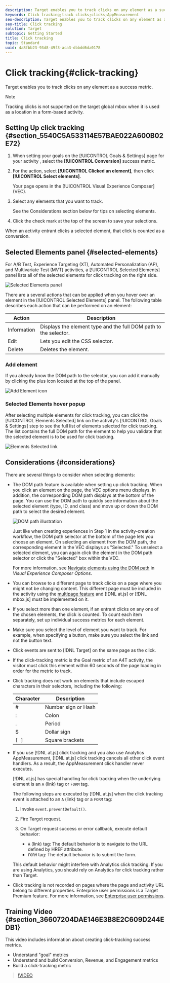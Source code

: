 ```yaml
---
description: Target enables you to track clicks on any element as a success metric.
keywords: Click tracking;track clicks;clicks;AppMeasurement
seo-description: Target enables you to track clicks on any element as a success metric.
seo-title: Click tracking
solution: Target
subtopic: Getting Started
title: Click tracking
topic: Standard
uuid: 4a8fbb23-93d8-49f3-aca3-dbbdd6da0178
---
```


# Click tracking{#click-tracking}

Target enables you to track clicks on any element as a success metric.

>[!NOTE]
>
>Tracking clicks is not supported on the target global mbox when it is used as a location in a form-based activity.

## Setting Up click tracking {#section_5540C5A533114E57BAE022A600B02E72}

1. When setting your goals on the [!UICONTROL Goals & Settings] page for your activity , select the **[!UICONTROL Conversion]** success metric. 
1. For the action, select **[!UICONTROL Clicked an element]**, then click **[!UICONTROL Select elements]**.

   Your page opens in the [!UICONTROL Visual Experience Composer] (VEC). 

1. Select any elements that you want to track.

   See the Considerations section below for tips on selecting elements. 

1. Click the check mark at the top of the screen to save your selections.

When an activity entrant clicks a selected element, that click is counted as a conversion.

## Selected Elements panel {#selected-elements}

For A/B Test, Experience Targeting (XT), Automated Personalization (AP), and Multivariate Test (MVT) activities, a [!UICONTROL Selected Elements] panel lists all of the selected elements for click tracking on the right side.

![Selected Elements panel](/help/c-activities/r-success-metrics/assets/selected-elements.png)

There are a several actions that can be applied when you hover over an element in the [!UICONTROL Selected Elements] panel. The following table describes each action that can be performed on an element:

|Action|Description|
| --- | --- |
|Information|Displays the element type and the full DOM path to the selector.|
|Edit|Lets you edit the CSS selector.|
|Delete|Deletes the element.|

### Add element

If you already know the DOM path to the selector, you can add it manually by clicking the plus icon located at the top of the panel.

![Add Element icon](/help/c-activities/r-success-metrics/assets/add-element.png)

### Selected Elements hover popup

After selecting multiple elements for click tracking, you can click the [!UICONTROL Elements Selected] link on the activity's [!UICONTROL Goals & Settings] step to see the full list of elements selected for click tracking. The list contains the full DOM path for the element to help you validate that the selected element is to be used for click tracking.

![Elements Selected link](/help/c-activities/r-success-metrics/assets/elements-selected-link.png)

## Considerations {#considerations}

There are several things to consider when selecting elements:

* The DOM path feature is available when setting up click tracking. When you click an element on the page, the VEC options menu displays. In addition, the corresponding DOM path displays at the bottom of the page. You can use the DOM path to quickly see information about the selected element (type, ID, and class) and move up or down the DOM path to select the desired element. 

  ![DOM path illustration](/help/c-activities/r-success-metrics/assets/click-tracking-dom.png)

  Just like when creating experiences in Step 1 in the activity-creation workflow, the DOM path selector at the bottom of the page lets you choose an element. On selecting an element from the DOM path, the corresponding element in the VEC displays as "Selected." To unselect a selected element, you can again click the element in the DOM path selector or click the "Selected" box within the VEC.

  For more information, see [Navigate elements using the DOM path](/help/c-experiences/c-visual-experience-composer/viztarget-options.md#dom-path) in *Visual Experience Composer Options*.

* You can browse to a different page to track clicks on a page where you might not be changing content. This different page must be included in the activity using the [multipage feature](../../c-experiences/c-visual-experience-composer/multipage-activity.md#concept_277E096063E14813AC5D8EDFA1D2ED48) and [!DNL at.js] or [!DNL mbox.js] must be implemented on it. 
* If you select more than one element, if an entrant clicks on any one of the chosen elements, the click is counted. To count each item separately, set up individual success metrics for each element. 
* Make sure you select the level of element you want to track. For example, when specifying a button, make sure you select the link and not the button text. 
* Click events are sent to [!DNL Target] on the same page as the click. 
* If the click-tracking metric is the Goal metric of an A4T activity, the visitor must click this element within 60 seconds of the page loading in order for the metric to track. 
* Click tracking does not work on elements that include escaped characters in their selectors, including the following:

  |  Character  | Description  |
  |---|---|
  |  #  | Number sign or Hash  |
  |  :  | Colon  |
  |  .  | Period  |
  |  $  | Dollar sign  |
  |  `[ ]`  | Square brackets  |

* If you use [!DNL at.js] click tracking and you also use Analytics AppMeasurement, [!DNL at.js] click tracking cancels all other click event handlers. As a result, the AppMeasurement click handler never executes.

  [!DNL at.js] has special handling for click tracking when the underlying element is an `A` (link) tag or `FORM` tag.

  The following steps are executed by [!DNL at.js] when the click tracking event is attached to an `A` (link) tag or a `FORM` tag:

  1. Invoke `event.preventDefault()`.

  1. Fire Target request.

  1. On Target request success or error callback, execute default behavior:

     * `A` (link) tag: The default behavior is to navigate to the URL defined by HREF attribute. 
     * `FORM` tag: The default behavior is to submit the form.

  This default behavior might interfere with Analytics click tracking. If you are using Analytics, you should rely on Analytics for click tracking rather than Target.

* Click tracking is not recorded on pages where the page and activity URL belong to different properties. Enterprise user permissions is a Target Premium feature. For more information, see [Enterprise user permissions](/help/administrating-target/c-user-management/property-channel/property-channel.md).

## Training Video {#section_36607204DAE146E3B8E2C609D244EDB1}

This video includes information about creating click-tracking success metrics.

* Understand "goal" metrics 
* Understand and build Conversion, Revenue, and Engagement metrics 
* Build a click-tracking metric

>[!VIDEO](https://video.tv.adobe.com/v/17380)